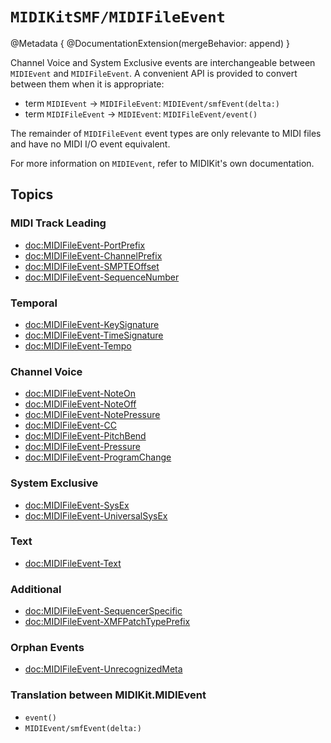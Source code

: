 # ``MIDIKitSMF/MIDIFileEvent``

@Metadata {
    @DocumentationExtension(mergeBehavior: append)
}

Channel Voice and System Exclusive events are interchangeable between ``MIDIEvent`` and ``MIDIFileEvent``. A convenient API is provided to convert between them when it is appropriate:

- term ``MIDIEvent`` → ``MIDIFileEvent``: ``MIDIEvent/smfEvent(delta:)``
- term ``MIDIFileEvent`` → ``MIDIEvent``: ``MIDIFileEvent/event()``

The remainder of ``MIDIFileEvent`` event types are only relevante to MIDI files and have no MIDI I/O event equivalent.

For more information on ``MIDIEvent``, refer to MIDIKit's own documentation.

## Topics

### MIDI Track Leading

- <doc:MIDIFileEvent-PortPrefix>
- <doc:MIDIFileEvent-ChannelPrefix>
- <doc:MIDIFileEvent-SMPTEOffset>
- <doc:MIDIFileEvent-SequenceNumber>

### Temporal

- <doc:MIDIFileEvent-KeySignature>
- <doc:MIDIFileEvent-TimeSignature>
- <doc:MIDIFileEvent-Tempo>

### Channel Voice

- <doc:MIDIFileEvent-NoteOn>
- <doc:MIDIFileEvent-NoteOff>
- <doc:MIDIFileEvent-NotePressure>
- <doc:MIDIFileEvent-CC>
- <doc:MIDIFileEvent-PitchBend>
- <doc:MIDIFileEvent-Pressure>
- <doc:MIDIFileEvent-ProgramChange>

### System Exclusive

- <doc:MIDIFileEvent-SysEx>
- <doc:MIDIFileEvent-UniversalSysEx>

### Text

- <doc:MIDIFileEvent-Text>

### Additional

- <doc:MIDIFileEvent-SequencerSpecific>
- <doc:MIDIFileEvent-XMFPatchTypePrefix>

### Orphan Events

- <doc:MIDIFileEvent-UnrecognizedMeta>

### Translation between MIDIKit.MIDIEvent

- ``event()``
- ``MIDIEvent/smfEvent(delta:)``
